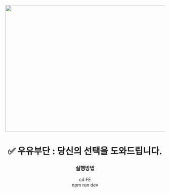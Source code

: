 <div align="center"><img src="https://user-images.githubusercontent.com/93895421/229822962-e4ed8185-a97f-411a-b217-41e3c146c3ee.png"  width="730" height="400"></div>

<div align="center">

# ✅ 우유부단 : 당신의 선택을 도와드립니다.

### 실행방법
cd FE
<br />
npm run dev